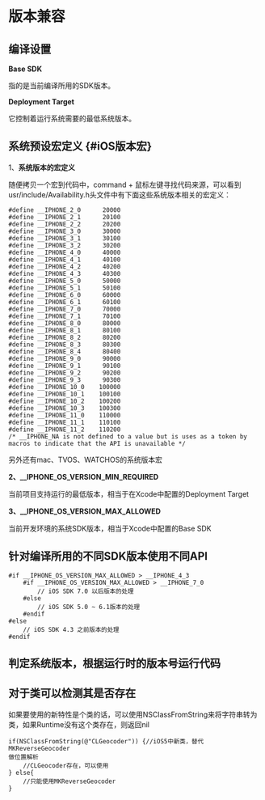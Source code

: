 # 版本兼容

## 编译设置

**Base SDK**

指的是当前编译所用的SDK版本。

**Deployment Target**

它控制着运行系统需要的最低系统版本。

## 系统预设宏定义 {#iOS版本宏}

1、**系统版本的宏定义**

随便拷贝一个宏到代码中，command + 鼠标左键寻找代码来源，可以看到usr/include/Availability.h头文件中有下面这些系统版本相关的宏定义：

```
#define __IPHONE_2_0      20000
#define __IPHONE_2_1      20100
#define __IPHONE_2_2      20200
#define __IPHONE_3_0      30000
#define __IPHONE_3_1      30100
#define __IPHONE_3_2      30200
#define __IPHONE_4_0      40000
#define __IPHONE_4_1      40100
#define __IPHONE_4_2      40200
#define __IPHONE_4_3      40300
#define __IPHONE_5_0      50000
#define __IPHONE_5_1      50100
#define __IPHONE_6_0      60000
#define __IPHONE_6_1      60100
#define __IPHONE_7_0      70000
#define __IPHONE_7_1      70100
#define __IPHONE_8_0      80000
#define __IPHONE_8_1      80100
#define __IPHONE_8_2      80200
#define __IPHONE_8_3      80300
#define __IPHONE_8_4      80400
#define __IPHONE_9_0      90000
#define __IPHONE_9_1      90100
#define __IPHONE_9_2      90200
#define __IPHONE_9_3      90300
#define __IPHONE_10_0    100000
#define __IPHONE_10_1    100100
#define __IPHONE_10_2    100200
#define __IPHONE_10_3    100300
#define __IPHONE_11_0    110000
#define __IPHONE_11_1    110100
#define __IPHONE_11_2    110200
/* __IPHONE_NA is not defined to a value but is uses as a token by macros to indicate that the API is unavailable */
```

另外还有mac、TVOS、WATCHOS的系统版本宏

**2、\_\_IPHONE\_OS\_VERSION\_MIN\_REQUIRED**

当前项目支持运行的最低版本，相当于在Xcode中配置的Deployment Target

**3、\_\_IPHONE\_OS\_VERSION\_MAX\_ALLOWED**

当前开发环境的系统SDK版本，相当于Xcode中配置的Base SDK



## 针对编译所用的不同SDK版本使用不同API

```
#if __IPHONE_OS_VERSION_MAX_ALLOWED > __IPHONE_4_3    
	#if __IPHONE_OS_VERSION_MAX_ALLOWED > __IPHONE_7_0
		// iOS SDK 7.0 以后版本的处理    
	#else        
		// iOS SDK 5.0 ~ 6.1版本的处理    
	#endif
#else
    // iOS SDK 4.3 之前版本的处理
#endif
```



## 判定系统版本，根据运行时的版本号运行代码



## 对于类可以检测其是否存在

如果要使用的新特性是个类的话，可以使用NSClassFromString来将字符串转为类，如果Runtime没有这个类存在，则返回nil

```
if(NSClassFromString(@"CLGeocoder")) {//iOS5中新类，替代MKReverseGeocoder
做位置解析
    //CLGeocoder存在，可以使用
} else{
    //只能使用MKReverseGeocoder
}
```



